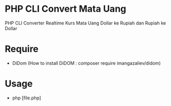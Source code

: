 # PHP CLI Convert Mata Uang
PHP CLI Converter Realtime Kurs Mata Uang Dollar ke Rupiah dan Rupiah ke Dollar

# Require
- DiDom (How to install DiDOM : composer require imangazaliev/didom)

# Usage
- php [file.php]
